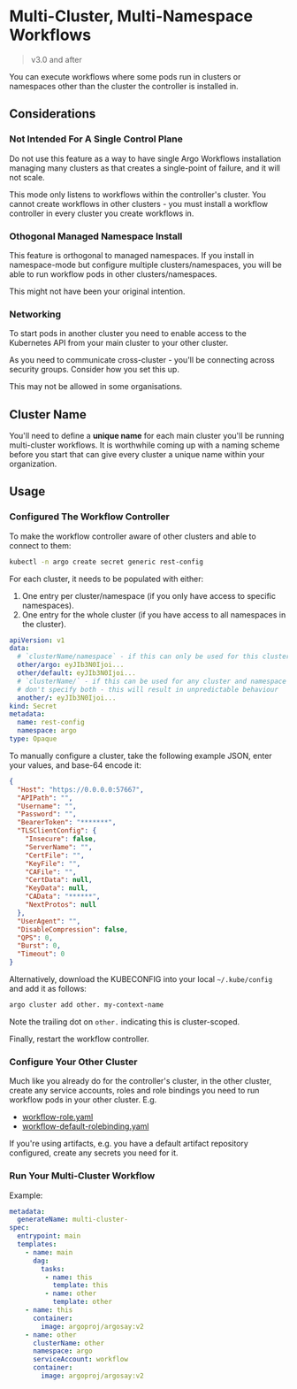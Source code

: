 # Multi-Cluster, Multi-Namespace Workflows

> v3.0 and after

You can execute workflows where some pods run in clusters or namespaces other than the cluster the controller is installed in.

## Considerations 

### Not Intended For A Single Control Plane

Do not use this feature as a way to have single Argo Workflows installation managing many clusters as that creates a single-point of failure, and it will not scale. 

This mode only listens to workflows within the controller's cluster. You cannot create workflows in other clusters - you must install a workflow controller in every cluster you create workflows in.

### Othogonal Managed Namespace Install

This feature is orthogonal to managed namespaces. If you install in namespace-mode but configure multiple clusters/namespaces, you will be able to run workflow pods in other clusters/namespaces.

This might not have been your original intention.

### Networking

To start pods in another cluster you need to enable access to the Kubernetes API from your main cluster to your other cluster.

As you need to communicate cross-cluster - you'll be connecting across security groups. Consider how you set this up. 

This may not be allowed in some organisations.

## Cluster Name

You'll need to define a **unique name** for each main cluster you'll be running multi-cluster workflows. It is worthwhile coming up with a naming scheme before you start that can give every cluster a unique name within your organization.  

## Usage

### Configured The Workflow Controller 

To make the workflow controller aware of other clusters and able to connect to them:

```bash
kubectl -n argo create secret generic rest-config
```

For each cluster, it needs to be populated with either:

1. One entry per cluster/namespace (if you only have access to specific namespaces).
2. One entry for the whole cluster (if you have access to all namespaces in the cluster).

```yaml
apiVersion: v1
data:
  # `clusterName/namespace` - if this can only be used for this cluster and namespace (i.e. has Role and RoleBinding)
  other/argo: eyJIb3N0Ijoi...
  other/default: eyJIb3N0Ijoi...
  # `clusterName/` - if this can be used for any cluster and namespace (i.e. has ClusterRole and ClusterRoleBinding)
  # don't specify both - this will result in unpredictable behaviour
  another/: eyJIb3N0Ijoi...
kind: Secret
metadata:
  name: rest-config
  namespace: argo
type: Opaque
```


To manually configure a cluster, take the following example JSON, enter your values, and base-64 encode it:

```json
{
  "Host": "https://0.0.0.0:57667",
  "APIPath": "",
  "Username": "",
  "Password": "",
  "BearerToken": "*******",
  "TLSClientConfig": {
    "Insecure": false,
    "ServerName": "",
    "CertFile": "",
    "KeyFile": "",
    "CAFile": "",
    "CertData": null,
    "KeyData": null,
    "CAData": "******",
    "NextProtos": null
  },
  "UserAgent": "",
  "DisableCompression": false,
  "QPS": 0,
  "Burst": 0,
  "Timeout": 0
}
```

Alternatively, download the KUBECONFIG into your local `~/.kube/config` and add it as follows:

```bash
argo cluster add other. my-context-name 
```

Note the trailing dot on `other.` indicating this is cluster-scoped.

Finally, restart the workflow controller.

### Configure Your Other Cluster

Much like you already do for the controller's cluster, in the other cluster, create any service accounts, roles and role bindings you need to run workflow pods in your other cluster. E.g.

* [workflow-role.yaml](manifests/quick-start/base/workflow-role.yaml)
* [workflow-default-rolebinding.yaml](manifests/quick-start/base/workflow-default-rolebinding.yaml)

If you're using artifacts, e.g. you have a default artifact repository configured, create any secrets you need for it. 

### Run Your Multi-Cluster Workflow

Example:

```yaml
metadata:
  generateName: multi-cluster-
spec:
  entrypoint: main
  templates:
    - name: main
      dag:
        tasks:
         - name: this
           template: this
         - name: other
           template: other
    - name: this
      container:
        image: argoproj/argosay:v2
    - name: other
      clusterName: other
      namespace: argo
      serviceAccount: workflow
      container:
        image: argoproj/argosay:v2
```